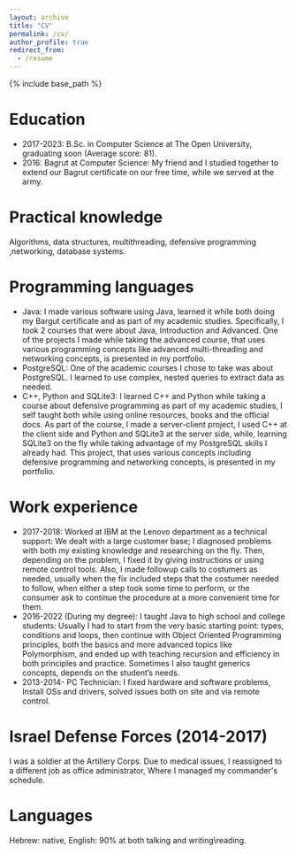 ```yaml
---
layout: archive
title: "CV"
permalink: /cv/
author_profile: true
redirect_from:
  - /resume
---
```


{% include base_path %}

Education
======
* 2017-2023: B.Sc. in Computer Science at The Open University, graduating soon (Average score:
81).
* 2016: Bagrut at Computer Science: My friend and I studied together to extend our Bagrut certificate
on our free time, while we served at the army.

Practical knowledge
======
Algorithms, data structures, multithreading, defensive programming ,networking, database systems.

Programming languages
======
* Java: I made various software using Java, learned it while both doing my Bargut certificate and as
part of my academic studies. Specifically, I took 2 courses that were about Java, Introduction and Advanced. One of the projects I made while taking the advanced course, that uses various programming concepts like advanced multi-threading and networking concepts, is presented in my portfolio.
* PostgreSQL: One of the academic courses I chose to take was about PostgreSQL. I learned to use complex, nested queries to extract data as needed.
* C++, Python and SQLite3: I learned C++ and Python while taking a course about defensive programming as part of my academic studies, I self taught both while using online resources, books and the official docs. As part of the course, I made a server-client project, I used C++ at the client side and Python and SQLite3 at the server side, while, learning SQLite3 on the fly while taking advantage of my PostgreSQL skills I already had. This project, that uses various concepts including defensive programming and networking concepts, is presented in my portfolio.

Work experience
======
* 2017-2018: Worked at IBM at the Lenovo department as a technical support: We dealt with a large customer base; I diagnosed problems with both my existing knowledge and researching on the fly. Then, depending on the problem, I fixed it by giving instructions or using remote control tools. Also, I made followup calls to costumers as needed, usually when the fix included steps that the costumer needed to follow, when either a step took some time to perform, or the consumer ask to continue the procedure at a more convenient time for them.
* 2016-2022 (During my degree): I taught Java to high school and college students: Usually I had to start from the very basic starting point: types, conditions and loops, then continue with Object Oriented Programming principles, both the basics and more advanced topics like Polymorphism, and ended up with teaching recursion and efficiency in both principles and practice. Sometimes I also taught generics concepts, depends on the student’s needs.
* 2013-2014- PC Technician: I fixed hardware and software problems, Install OSs and drivers, solved issues both on site and via remote control.
  
Israel Defense Forces (2014-2017)
======
I was a soldier at the Artillery Corps. Due to medical issues, I reassigned to a different job as office administrator, Where I managed my commander's schedule.

Languages
======
Hebrew: native, English: 90% at both talking and writing\reading.

